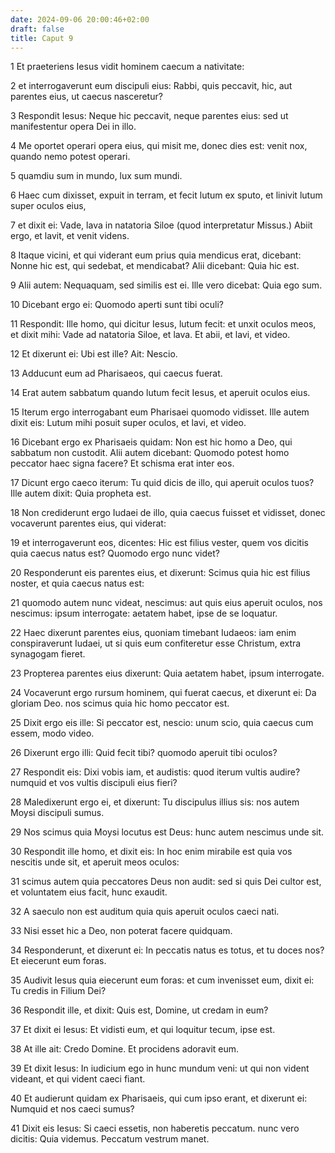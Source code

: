```yaml
---
date: 2024-09-06 20:00:46+02:00
draft: false
title: Caput 9
---
```





1 Et praeteriens Iesus vidit hominem caecum a nativitate:

2 et interrogaverunt eum discipuli eius: Rabbi, quis peccavit, hic, aut parentes eius, ut caecus nasceretur?

3 Respondit Iesus: Neque hic peccavit, neque parentes eius: sed ut manifestentur opera Dei in illo.

4 Me oportet operari opera eius, qui misit me, donec dies est: venit nox, quando nemo potest operari.

5 quamdiu sum in mundo, lux sum mundi.

6 Haec cum dixisset, expuit in terram, et fecit lutum ex sputo, et linivit lutum super oculos eius,

7 et dixit ei: Vade, lava in natatoria Siloe (quod interpretatur Missus.) Abiit ergo, et lavit, et venit videns.

8 Itaque vicini, et qui viderant eum prius quia mendicus erat, dicebant: Nonne hic est, qui sedebat, et mendicabat? Alii dicebant: Quia hic est.

9 Alii autem: Nequaquam, sed similis est ei. Ille vero dicebat: Quia ego sum.

10 Dicebant ergo ei: Quomodo aperti sunt tibi oculi?

11 Respondit: Ille homo, qui dicitur Iesus, lutum fecit: et unxit oculos meos, et dixit mihi: Vade ad natatoria Siloe, et lava. Et abii, et lavi, et video.

12 Et dixerunt ei: Ubi est ille? Ait: Nescio.

13 Adducunt eum ad Pharisaeos, qui caecus fuerat.

14 Erat autem sabbatum quando lutum fecit Iesus, et aperuit oculos eius.

15 Iterum ergo interrogabant eum Pharisaei quomodo vidisset. Ille autem dixit eis: Lutum mihi posuit super oculos, et lavi, et video.

16 Dicebant ergo ex Pharisaeis quidam: Non est hic homo a Deo, qui sabbatum non custodit. Alii autem dicebant: Quomodo potest homo peccator haec signa facere? Et schisma erat inter eos.

17 Dicunt ergo caeco iterum: Tu quid dicis de illo, qui aperuit oculos tuos? Ille autem dixit: Quia propheta est.

18 Non crediderunt ergo Iudaei de illo, quia caecus fuisset et vidisset, donec vocaverunt parentes eius, qui viderat:

19 et interrogaverunt eos, dicentes: Hic est filius vester, quem vos dicitis quia caecus natus est? Quomodo ergo nunc videt?

20 Responderunt eis parentes eius, et dixerunt: Scimus quia hic est filius noster, et quia caecus natus est:

21 quomodo autem nunc videat, nescimus: aut quis eius aperuit oculos, nos nescimus: ipsum interrogate: aetatem habet, ipse de se loquatur.

22 Haec dixerunt parentes eius, quoniam timebant Iudaeos: iam enim conspiraverunt Iudaei, ut si quis eum confiteretur esse Christum, extra synagogam fieret.

23 Propterea parentes eius dixerunt: Quia aetatem habet, ipsum interrogate.

24 Vocaverunt ergo rursum hominem, qui fuerat caecus, et dixerunt ei: Da gloriam Deo. nos scimus quia hic homo peccator est.

25 Dixit ergo eis ille: Si peccator est, nescio: unum scio, quia caecus cum essem, modo video.

26 Dixerunt ergo illi: Quid fecit tibi? quomodo aperuit tibi oculos?

27 Respondit eis: Dixi vobis iam, et audistis: quod iterum vultis audire? numquid et vos vultis discipuli eius fieri?

28 Maledixerunt ergo ei, et dixerunt: Tu discipulus illius sis: nos autem Moysi discipuli sumus.

29 Nos scimus quia Moysi locutus est Deus: hunc autem nescimus unde sit.

30 Respondit ille homo, et dixit eis: In hoc enim mirabile est quia vos nescitis unde sit, et aperuit meos oculos:

31 scimus autem quia peccatores Deus non audit: sed si quis Dei cultor est, et voluntatem eius facit, hunc exaudit.

32 A saeculo non est auditum quia quis aperuit oculos caeci nati.

33 Nisi esset hic a Deo, non poterat facere quidquam.

34 Responderunt, et dixerunt ei: In peccatis natus es totus, et tu doces nos? Et eiecerunt eum foras.

35 Audivit Iesus quia eiecerunt eum foras: et cum invenisset eum, dixit ei: Tu credis in Filium Dei?

36 Respondit ille, et dixit: Quis est, Domine, ut credam in eum?

37 Et dixit ei Iesus: Et vidisti eum, et qui loquitur tecum, ipse est.

38 At ille ait: Credo Domine. Et procidens adoravit eum.

39 Et dixit Iesus: In iudicium ego in hunc mundum veni: ut qui non vident videant, et qui vident caeci fiant.

40 Et audierunt quidam ex Pharisaeis, qui cum ipso erant, et dixerunt ei: Numquid et nos caeci sumus?

41 Dixit eis Iesus: Si caeci essetis, non haberetis peccatum. nunc vero dicitis: Quia videmus. Peccatum vestrum manet.

